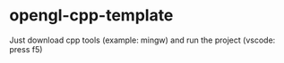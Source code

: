 # opengl-cpp-template
Just download cpp tools (example: mingw) and run the project (vscode: press f5)
